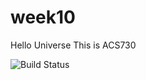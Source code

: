 # week10
Hello Universe
This is ACS730

![Build Status](https://img.shields.io/ithub/workflow/status/mitul000/week10/tfsec?label=Build&logo=github)
